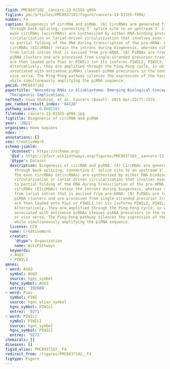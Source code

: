 ```yaml
---
figid: PMC8037102__cancers-13-01555-g004
figlink: pmc/articles/PMC8037102/figure/cancers-13-01555-f004/
number: F4
caption: Biogenesis of circRNA and piRNA. (A) CircRNAs are generated from pre-mRNA
  through back-splicing, connecting 5’ splice site to an upstream 3’ slice site. The
  exon circRNAs (ecircRNAs) are synthesized by either RNA-binding protein (RBP)-driven
  circularization or lariat-driven circularization that involves exon skipping due
  to partial folding of the RNA during transcription of the pre-mRNA. Exon intron
  circRNAs (EIciRNAs) retain the introns during biogenesis, whereas ciRNAs are derived
  from lariat intron that is excised from pre-mRNA. (B) PiRNAs are transcribed from
  piRNA clusters and are processed from single-stranded precursor transcripts. They
  are then loaded onto Piwi or PIWIL1 (or its isoforms PIWIL2, PIWIL3, and PIWIL4).
  Alternatively, they are amplified through the Ping-Pong cycle, in which PIWI proteins
  associated with antisense piRNAs cleaves piRNA precursors in the sense strand, or
  vice versa. The Ping-Pong pathway silences the expression of the target transposon,
  while simultaneously amplifying the piRNA sequence.
pmcid: PMC8037102
papertitle: 'Noncoding RNAs in Glioblastoma: Emerging Biological Concepts and Potential
  Therapeutic Implications.'
reftext: Uswa Shahzad, et al. Cancers (Basel). 2021 Apr;13(7):1555.
pmc_ranked_result_index: '64128'
pathway_score: 0.8602101
filename: cancers-13-01555-g004.jpg
figtitle: Biogenesis of circRNA and piRNA
year: '2021'
organisms: Homo sapiens
ndex: ''
annotations: []
seo: CreativeWork
schema-jsonld:
  '@context': https://schema.org/
  '@id': https://pfocr.wikipathways.org/figures/PMC8037102__cancers-13-01555-g004.html
  '@type': Dataset
  description: Biogenesis of circRNA and piRNA. (A) CircRNAs are generated from pre-mRNA
    through back-splicing, connecting 5’ splice site to an upstream 3’ slice site.
    The exon circRNAs (ecircRNAs) are synthesized by either RNA-binding protein (RBP)-driven
    circularization or lariat-driven circularization that involves exon skipping due
    to partial folding of the RNA during transcription of the pre-mRNA. Exon intron
    circRNAs (EIciRNAs) retain the introns during biogenesis, whereas ciRNAs are derived
    from lariat intron that is excised from pre-mRNA. (B) PiRNAs are transcribed from
    piRNA clusters and are processed from single-stranded precursor transcripts. They
    are then loaded onto Piwi or PIWIL1 (or its isoforms PIWIL2, PIWIL3, and PIWIL4).
    Alternatively, they are amplified through the Ping-Pong cycle, in which PIWI proteins
    associated with antisense piRNAs cleaves piRNA precursors in the sense strand,
    or vice versa. The Ping-Pong pathway silences the expression of the target transposon,
    while simultaneously amplifying the piRNA sequence.
  license: CC0
  name: CreativeWork
  creator:
    '@type': Organization
    name: WikiPathways
  keywords:
  - AGO3
  - PIWIL1
genes:
- word: AGO3
  symbol: AGO3
  source: hgnc_symbol
  hgnc_symbol: AGO3
  entrez: '192669'
- word: Piwi
  symbol: PIWI
  source: hgnc_alias_symbol
  hgnc_symbol: PIWIL1
  entrez: '9271'
- word: PIWIL1
  symbol: PIWIL1
  source: hgnc_symbol
  hgnc_symbol: PIWIL1
  entrez: '9271'
chemicals: []
diseases: []
figid_alias: PMC8037102__F4
redirect_from: /figures/PMC8037102__F4
figtype: Figure
---
```

